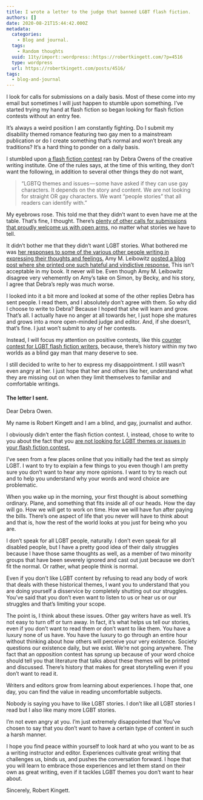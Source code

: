 ```yaml
---
title: I wrote a letter to the judge that banned LGBT flash fiction.
authors: []
date: 2020-08-21T15:44:42.000Z
metadata:
  categories:
    - Blog and journal.
  tags:
    - Random thoughts
  uuid: 11ty/import::wordpress::https://robertkingett.com/?p=4516
  type: wordpress
  url: https://robertkingett.com/posts/4516/
tags:
  - blog-and-journal
---
```

I look for calls for submissions on a daily basis. Most of these come into my email but sometimes I will just happen to stumble upon something. I’ve started trying my hand at flash fiction so began looking for flash fiction contests without an entry fee.

It’s always a weird position I am constantly fighting. Do I submit my disability themed romance featuring two gay men to a mainstream publication or do I create something that’s normal and won’t break any traditions? It’s a hard thing to ponder on a daily basis.

I stumbled upon [a flash fiction contest](https://www.creativewritinginstitute.org/contests/?fbclid=IwAR0g9Fsx2nPHVV3T5b7s1zZMccGAb3sb3CZmJm5asYt2GgmiHPuoMLjv7iQ) ran by Debra Owens of the creative writing institute. One of the rules says, at the time of this writing, they don’t want the following, in addition to several other things they do not want,

> “LGBTQ themes and issues — some have asked if they can use gay characters. It depends on the story and content. We are not looking for straight OR gay characters. We want “people stories” that all readers can identify with.”

My eyebrows rose. This told me that they didn’t want to even have me at the table. That’s fine, I thought. There’s [plenty of other calls for submissions that proudly welcome us with open arms,](https://www.lambdaliterary.org/category/subs/) no matter what stories we have to tell.

It didn’t bother me that they didn’t want LGBT stories. What bothered me was [her responses to some of the various other people writing in expressing their thoughts and feelings.](https://m.facebook.com/mbasic/comment/advanced/?target_id=1948668361891039&pap&at=compose&photo_comment) Amy M. Leibowitz [posted a blog post where she printed one such hateful and vindictive response.](http://amleibowitz.com/2018/10/12/when-flash-fiction-contests-go-hatefully-bad/) This isn’t acceptable in my book. It never will be. Even though Amy M. Leibowitz disagree very vehemently on Amy’s take on Simon, by Becky, and his story, I agree that Debra’s reply was much worse.

I looked into it a bit more and looked at some of the other replies Debra has sent people. I read them, and I absolutely don’t agree with them. So why did I choose to write to Debra? Because I hoped that she will learn and grow. That’s all. I actually have no anger at all towards her, I just hope she matures and grows into a more open-minded judge and editor. And, if she doesn’t, that’s fine. I just won’t submit to any of her contests.

Instead, I will focus my attention on positive contests, like this [counter contest for LGBT flash fiction writers,](https://writershq.co.uk/from-lgbtq-with-love-the-fight-back-flash-fiction-contest/) because, there’s history within my two worlds as a blind gay man that many deserve to see.

I still decided to write to her to express my disappointment. I still wasn’t even angry at her. I just hope that her and others like her, understand what they are missing out on when they limit themselves to familiar and comfortable writings.

#### The letter I sent.

Dear Debra Owen.

My name is Robert Kingett and I am a blind, and gay, journalist and author.

I obviously didn’t enter the flash fiction contest. I, instead, chose to write to you about the fact that you [are not looking for LGBT themes or issues in your flash fiction contest.](https://www.creativewritinginstitute.org/contests/?fbclid=IwAR0g9Fsx2nPHVV3T5b7s1zZMccGAb3sb3CZmJm5asYt2GgmiHPuoMLjv7iQ)

I’ve seen from a few places online that you initially had the text as simply LGBT. I want to try to explain a few things to you even though I am pretty sure you don’t want to hear any more opinions. I want to try to reach out and to help you understand why your words and word choice are problematic.

When you wake up in the morning, your first thought is about something ordinary. Plane, and something that fits inside all of our heads. How the day will go. How we will get to work on time. How we will have fun after paying the bills. There’s one aspect of life that you never will have to think about and that is, how the rest of the world looks at you just for being who you are.

I don’t speak for all LGBT people, naturally. I don’t even speak for all disabled people, but I have a pretty good idea of their daily struggles because I have those same thoughts as well, as a member of two minority groups that have been severely ignored and cast out just because we don’t fit the normal. Or rather, what people think is normal.

Even if you don’t like LGBT content by refusing to read any body of work that deals with these historical themes, I want you to understand that you are doing yourself a disservice by completely shutting out our struggles. You’ve said that you don’t even want to listen to us or hear us or our struggles and that’s limiting your scope.

The point is, I think about these issues. Other gay writers have as well. It’s not easy to turn off or turn away. In fact, it’s what helps us tell our stories, even if you don’t want to read them or don’t want to like them. You have a luxury none of us have. You have the luxury to go through an entire hour without thinking about how others will perceive your very existence. Society questions our existence daily, but we exist. We’re not going anywhere. The fact that an opposition contest has sprung up because of your word choice should tell you that literature that talks about these themes will be printed and discussed. There’s history that makes for great storytelling even if you don’t want to read it.

Writers and editors grow from learning about experiences. I hope that, one day, you can find the value in reading uncomfortable subjects.

Nobody is saying you have to like LGBT stories. I don’t like all LGBT stories I read but I also like many more LGBT stories.

I’m not even angry at you. I’m just extremely disappointed that You’ve chosen to say that you don’t want to have a certain type of content in such a harsh manner.

I hope you find peace within yourself to look hard at who you want to be as a writing instructor and editor. Experiences cultivate great writing that challenges us, binds us, and pushes the conversation forward. I hope that you will learn to embrace those experiences and let them stand on their own as great writing, even if it tackles LGBT themes you don’t want to hear about.

Sincerely, Robert Kingett.